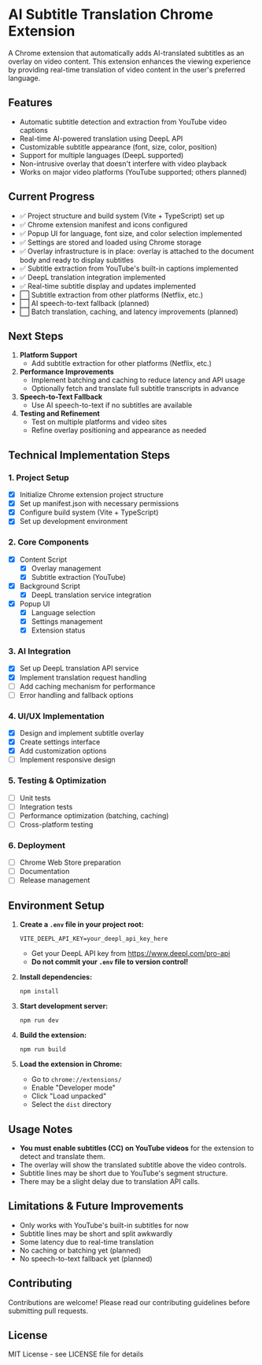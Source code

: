 # AI Subtitle Translation Chrome Extension

A Chrome extension that automatically adds AI-translated subtitles as an overlay on video content. This extension enhances the viewing experience by providing real-time translation of video content in the user's preferred language.

## Features

- Automatic subtitle detection and extraction from YouTube video captions
- Real-time AI-powered translation using DeepL API
- Customizable subtitle appearance (font, size, color, position)
- Support for multiple languages (DeepL supported)
- Non-intrusive overlay that doesn't interfere with video playback
- Works on major video platforms (YouTube supported; others planned)

## Current Progress

- ✅ Project structure and build system (Vite + TypeScript) set up
- ✅ Chrome extension manifest and icons configured
- ✅ Popup UI for language, font size, and color selection implemented
- ✅ Settings are stored and loaded using Chrome storage
- ✅ Overlay infrastructure is in place: overlay is attached to the document body and ready to display subtitles
- ✅ Subtitle extraction from YouTube's built-in captions implemented
- ✅ DeepL translation integration implemented
- ✅ Real-time subtitle display and updates implemented
- ⬜️ Subtitle extraction from other platforms (Netflix, etc.)
- ⬜️ AI speech-to-text fallback (planned)
- ⬜️ Batch translation, caching, and latency improvements (planned)

## Next Steps

1. **Platform Support**
   - Add subtitle extraction for other platforms (Netflix, etc.)
2. **Performance Improvements**
   - Implement batching and caching to reduce latency and API usage
   - Optionally fetch and translate full subtitle transcripts in advance
3. **Speech-to-Text Fallback**
   - Use AI speech-to-text if no subtitles are available
4. **Testing and Refinement**
   - Test on multiple platforms and video sites
   - Refine overlay positioning and appearance as needed

## Technical Implementation Steps

### 1. Project Setup
- [x] Initialize Chrome extension project structure
- [x] Set up manifest.json with necessary permissions
- [x] Configure build system (Vite + TypeScript)
- [x] Set up development environment

### 2. Core Components
- [x] Content Script
  - [x] Overlay management
  - [x] Subtitle extraction (YouTube)
- [x] Background Script
  - [x] DeepL translation service integration
- [x] Popup UI
  - [x] Language selection
  - [x] Settings management
  - [x] Extension status

### 3. AI Integration
- [x] Set up DeepL translation API service
- [x] Implement translation request handling
- [ ] Add caching mechanism for performance
- [ ] Error handling and fallback options

### 4. UI/UX Implementation
- [x] Design and implement subtitle overlay
- [x] Create settings interface
- [x] Add customization options
- [ ] Implement responsive design

### 5. Testing & Optimization
- [ ] Unit tests
- [ ] Integration tests
- [ ] Performance optimization (batching, caching)
- [ ] Cross-platform testing

### 6. Deployment
- [ ] Chrome Web Store preparation
- [ ] Documentation
- [ ] Release management

## Environment Setup

1. **Create a `.env` file in your project root:**
   ```
   VITE_DEEPL_API_KEY=your_deepl_api_key_here
   ```
   - Get your DeepL API key from https://www.deepl.com/pro-api
   - **Do not commit your `.env` file to version control!**

2. **Install dependencies:**
   ```
   npm install
   ```

3. **Start development server:**
   ```
   npm run dev
   ```

4. **Build the extension:**
   ```
   npm run build
   ```

5. **Load the extension in Chrome:**
   - Go to `chrome://extensions/`
   - Enable "Developer mode"
   - Click "Load unpacked"
   - Select the `dist` directory

## Usage Notes

- **You must enable subtitles (CC) on YouTube videos** for the extension to detect and translate them.
- The overlay will show the translated subtitle above the video controls.
- Subtitle lines may be short due to YouTube's segment structure.
- There may be a slight delay due to translation API calls.

## Limitations & Future Improvements

- Only works with YouTube's built-in subtitles for now
- Subtitle lines may be short and split awkwardly
- Some latency due to real-time translation
- No caching or batching yet (planned)
- No speech-to-text fallback yet (planned)

## Contributing

Contributions are welcome! Please read our contributing guidelines before submitting pull requests.

## License

MIT License - see LICENSE file for details
